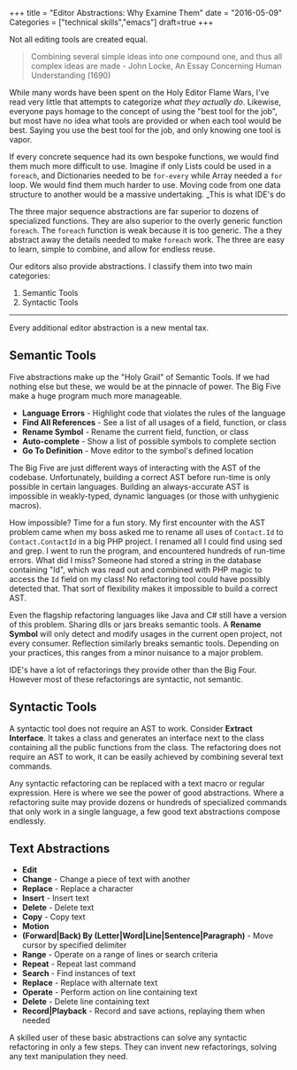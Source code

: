 +++
title = "Editor Abstractions: Why Examine Them"
date = "2016-05-09"
Categories = ["technical skills","emacs"]
draft=true
+++

Not all editing tools are created equal.

> Combining several simple ideas into one compound one, and thus all complex
> ideas are made - John Locke, An Essay Concerning Human Understanding (1690)

While many words have been spent on the Holy Editor Flame Wars, I've read very
little that attempts to categorize _what they actually do_. Likewise, everyone
pays homage to the concept of using the "best tool for the job", but most have
no idea what tools are provided or when each tool would be best. Saying you use
the best tool for the job, and only knowing one tool is vapor.

If every concrete sequence had its own bespoke functions, we would find them
much more difficult to use. Imagine if only Lists could be used in a
```foreach```, and Dictionaries needed to be ```for-every``` while Array needed
a ```for``` loop. We would find them much harder to use. Moving code from one
data structure to another would be a massive undertaking. _This is what IDE's do

The three major sequence abstractions are far superior to dozens of specialized
functions. They are also superior to the overly generic function ```foreach```.
The ```foreach``` function is weak because it is too generic. The a they
abstract away the details needed to make ```foreach``` work. The three are easy
to learn, simple to combine, and allow for endless reuse.

Our editors also provide abstractions. I classify them into two main categories:

1. Semantic Tools
2. Syntactic Tools

-----------
Every additional editor abstraction is a new mental tax.

## Semantic Tools

Five abstractions make up the "Holy Grail" of Semantic Tools. If we had nothing
else but these, we would be at the pinnacle of power. The Big Five make a huge
program much more manageable.

* **Language Errors** - Highlight code that violates the rules of the language
* **Find All References** - See a list of all usages of a field, function, or class
* **Rename Symbol** - Rename the current field, function, or class
* **Auto-complete** - Show a list of possible symbols to complete section
* **Go To Definition** - Move editor to the symbol's defined location

The Big Five are just different ways of interacting with the AST of the
codebase. Unfortunately, building a correct AST before run-time is only possible
in certain languages. Building an always-accurate AST is impossible in
weakly-typed, dynamic languages (or those with unhygienic macros).

How impossible? Time for a fun story. My first encounter with the AST problem
came when my boss asked me to rename all uses of ```Contact.Id``` to
```Contact.ContactId``` in a big PHP project. I renamed all I could find using
sed and grep. I went to run the program, and encountered hundreds of run-time
errors. What did I miss? Someone had stored a string in the database containing
"Id", which was read out and combined with PHP magic to access the ```Id```
field on my class! No refactoring tool could have possibly detected that. That
sort of flexibility makes it impossible to build a correct AST.

Even the flagship refactoring languages like Java and C# still have a version of
this problem. Sharing dlls or jars breaks semantic tools. A **Rename Symbol**
will only detect and modify usages in the current open project, not every
consumer. Reflection similarly breaks semantic tools. Depending on your
practices, this ranges from a minor nuisance to a major problem.

  <!-- In the last decade, several IDE's have added plugins that can build an AST from -->
  <!-- PHP, Python, Ruby, JavaScript, Clojure, etc. While incomplete by nature, these -->
  <!-- at least provide some modest functionality. -->
<!-- While I would never want to take over a huge codebase without the Big Four, I have lately come to rely on them less and less. -->

IDE's have a lot of refactorings they provide other than the Big Four. However
most of these refactorings are syntactic, not semantic.

## Syntactic Tools

A syntactic tool does not require an AST to work. Consider **Extract
Interface**. It takes a class and generates an interface next to the class
containing all the public functions from the class. The refactoring does not
require an AST to work, it can be easily achieved by combining several text
commands.

Any syntactic refactoring can be replaced with a text macro or regular
expression. Here is where we see the power of good abstractions. Where a
refactoring suite may provide dozens or hundreds of specialized commands that
only work in a single language, a few good text abstractions compose endlessly.

## Text Abstractions

* **Edit**
 * **Change** - Change a piece of text with another
 * **Replace** - Replace a character
 * **Insert** - Insert text
 * **Delete** - Delete text
 * **Copy** - Copy text
* **Motion**
 * **(Forward|Back) By (Letter|Word|Line|Sentence|Paragraph)** - Move cursor by
   specified delimiter
 * **Range** - Operate on a range of lines or search criteria
* **Repeat** - Repeat last command
* **Search** - Find instances of text
 * **Replace** - Replace with alternate text
 * **Operate** - Perform action on line containing text
 * **Delete** - Delete line containing text
* **Record|Playback** - Record and save actions, replaying them when needed

A skilled user of these basic abstractions can solve any syntactic refactoring
in only a few steps. They can invent new refactorings, solving any text
manipulation they need.

<!-- | |  | Correctly Call Function | Adding New State | Best When | -->
<!-- |------------- |-------------- | ------------ | ------------- | ------------- | -->
<!-- |**Semantic Tools** | Explicit |  Easier  | Harder | State Values Change Frequently -->
<!-- |**Syntactic Tools** | Implicit |  Harder  |  Easier | State Values Change Rarely -->
<!-- |**Text Abstractions** | Implicit |  Harder  |  Easier | State Values Change Rarely -->

<!-- The more I watch Patrick work, the more I realize how much mental and muscle -->
<!-- memory I have built up around "Visual Studio"-only abstractions. -->

<!-- Our editing tools are also abstractions. We memorize commands to perform -->
<!-- actions, disregarding the underlying implementation. -->

<!-- I have found that if you have a good set of abstractions for editing code, you -->
<!-- can be very productive across lots of languages and frameworks. -->
